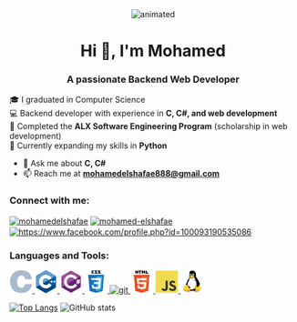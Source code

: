 <div align="center">
  <img src="https://media.giphy.com/media/836HiJc7pgzy8iNXCn/giphy.gif" alt="animated" />
</div>

<h1 align="center">Hi 👋, I'm Mohamed</h1>
<h3 align="center">A passionate Backend Web Developer</h3>

🎓 I graduated in Computer Science  
💻 Backend developer with experience in **C, C#, and web development**  
🚀 Completed the **ALX Software Engineering Program** (scholarship in web development)  
🌱 Currently expanding my skills in **Python**  

- 💬 Ask me about **C, C#**  
- 📫 Reach me at **mohamedelshafae888@gmail.com**

<h3 align="left">Connect with me:</h3>
<p align="left">
<a href="https://twitter.com/mohamedelshafae" target="blank"><img align="center" src="https://raw.githubusercontent.com/rahuldkjain/github-profile-readme-generator/master/src/images/icons/Social/twitter.svg" alt="mohamedelshafae" height="30" width="40" /></a>
<a href="https://linkedin.com/in/mohamed-elshafae" target="blank"><img align="center" src="https://raw.githubusercontent.com/rahuldkjain/github-profile-readme-generator/master/src/images/icons/Social/linked-in-alt.svg" alt="mohamed-elshafae" height="30" width="40" /></a>
<a href="https://www.facebook.com/profile.php?id=100093190535086" target="blank"><img align="center" src="https://raw.githubusercontent.com/rahuldkjain/github-profile-readme-generator/master/src/images/icons/Social/facebook.svg" alt="https://www.facebook.com/profile.php?id=100093190535086" height="30" width="40" /></a>
</p>

<h3 align="left">Languages and Tools:</h3>
<p align="left"> 
  <a href="https://www.cprogramming.com/" target="_blank" rel="noreferrer"> <img src="https://raw.githubusercontent.com/devicons/devicon/master/icons/c/c-original.svg" alt="c" width="40" height="40"/> </a> 
  <a href="https://www.w3schools.com/cpp/" target="_blank" rel="noreferrer"> <img src="https://raw.githubusercontent.com/devicons/devicon/master/icons/cplusplus/cplusplus-original.svg" alt="cplusplus" width="40" height="40"/> </a> 
  <a href="https://www.w3schools.com/cs/" target="_blank" rel="noreferrer"> <img src="https://raw.githubusercontent.com/devicons/devicon/master/icons/csharp/csharp-original.svg" alt="csharp" width="40" height="40"/> </a> 
  <a href="https://www.w3schools.com/css/" target="_blank" rel="noreferrer"> <img src="https://raw.githubusercontent.com/devicons/devicon/master/icons/css3/css3-original-wordmark.svg" alt="css3" width="40" height="40"/> </a> 
  <a href="https://git-scm.com/" target="_blank" rel="noreferrer"> <img src="https://www.vectorlogo.zone/logos/git-scm/git-scm-icon.svg" alt="git" width="40" height="40"/> </a> 
  <a href="https://www.w3.org/html/" target="_blank" rel="noreferrer"> <img src="https://raw.githubusercontent.com/devicons/devicon/master/icons/html5/html5-original-wordmark.svg" alt="html5" width="40" height="40"/> </a> 
  <a href="https://developer.mozilla.org/en-US/docs/Web/JavaScript" target="_blank" rel="noreferrer"> <img src="https://raw.githubusercontent.com/devicons/devicon/master/icons/javascript/javascript-original.svg" alt="javascript" width="40" height="40"/> </a> 
  <a href="https://www.linux.org/" target="_blank" rel="noreferrer"> <img src="https://raw.githubusercontent.com/devicons/devicon/master/icons/linux/linux-original.svg" alt="linux" width="40" height="40"/> </a> 
</p>

[![Top Langs](https://github-readme-stats.vercel.app/api/top-langs/?username=MohamedElshafae)](https://github.com/anuraghazra/github-readme-stats) 
![GitHub stats](https://github-readme-stats.vercel.app/api?username=MohamedElshafae&show_icons=true)
